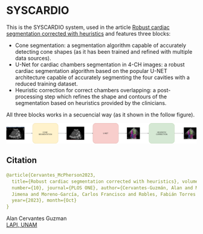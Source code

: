 # SYSCARDIO

This is the SYSCARDIO system, used in the article [Robust cardiac segmentation corrected with heuristics](https://journals.plos.org/plosone/article?id=10.1371/journal.pone.0293560) and features three blocks:

* Cone segmentation: a segmentation algorithm capable of accurately detecting cone shapes (as it has been trained and refined with multiple data sources).
* U-Net for cardiac chambers segmentation in 4-CH images: a robust cardiac segmentation algorithm based on the popular U-NET architecture capable of accurately segmenting the four cavities with a reduced training dataset.
* Heuristic correction for correct chambers overlapping: a post-processing step which refines the shape and contours of the segmentation based on heuristics provided by the clinicians.

All three blocks works in a secuencial way (as it shown in the follow figure).

![SYSCARDIO Workflow](Workflow.png)

## Citation

```yaml
@article{Cervantes_McPherson2023,
  title={Robust cardiac segmentation corrected with heuristics}, volume={18}, DOI={10.1371/journal.pone.0293560},
  number={10}, journal={PLOS ONE}, author={Cervantes-Guzmán, Alan and McPherson, Kyle and Olveres,
  Jimena and Moreno-García, Carlos Francisco and Robles, Fabián Torres and Elyan, Eyad and Escalante-Ramírez, Boris},
  year={2023}, month={Oct}
} 
```



Alan Cervantes Guzman  
[LAPI, UNAM](https://lapi.fi-p.unam.mx/)
